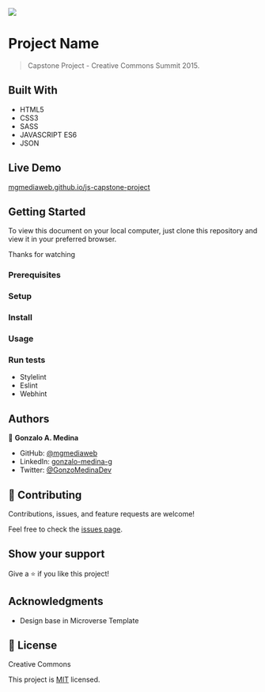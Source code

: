 ![](https://img.shields.io/badge/Microverse-blueviolet)

# Project Name

> Capstone Project - Creative Commons Summit 2015.

## Built With

- HTML5
- CSS3
- SASS
- JAVASCRIPT ES6
- JSON

## Live Demo

[mgmediaweb.github.io/js-capstone-project](https://mgmediaweb.github.io/js-capstone-project)

## Getting Started

To view this document on your local computer, just clone this repository and view it in your preferred browser.

Thanks for watching

### Prerequisites

### Setup

### Install

### Usage

### Run tests

- Stylelint
- Eslint
- Webhint

## Authors

👤 **Gonzalo A. Medina**

- GitHub: [@mgmediaweb](https://github.com/mgmediaweb)
- LinkedIn: [gonzalo-medina-g](https://www.linkedin.com/in/gonzalo-medina-g/)
- Twitter: [@GonzoMedinaDev](https://twitter.com/GonzoMedinaDev)

## 🤝 Contributing

Contributions, issues, and feature requests are welcome!

Feel free to check the [issues page](../../issues/).

## Show your support

Give a ⭐️ if you like this project!

## Acknowledgments

- Design base in Microverse Template

## 📝 License

Creative Commons

This project is [MIT](./MIT.md) licensed.